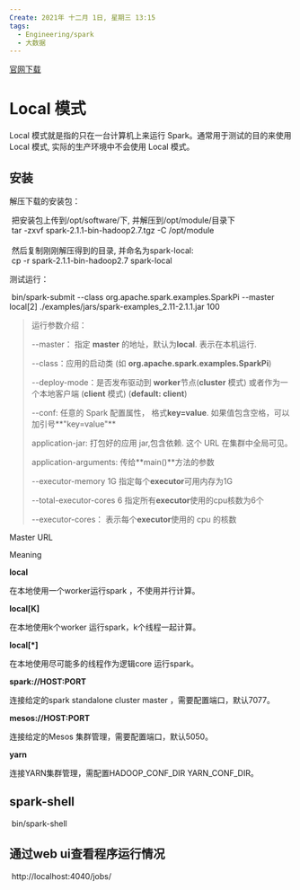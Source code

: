 ```yaml
---
Create: 2021年 十二月 1日, 星期三 13:15
tags: 
  - Engineering/spark
  - 大数据
---
```


[官网下载](https://archive.apache.org/dist/spark/)





# Local 模式

Local 模式就是指的只在一台计算机上来运行 Spark。通常用于测试的目的来使用 Local 模式, 实际的生产环境中不会使用 Local 模式。

## 安装

解压下载的安装包：

 把安装包上传到/opt/software/下, 并解压到/opt/module/目录下  
 tar -zxvf spark-2.1.1-bin-hadoop2.7.tgz -C /opt/module  
 ​  
 然后复制刚刚解压得到的目录, 并命名为spark-local:  
 cp -r spark-2.1.1-bin-hadoop2.7 spark-local

测试运行：

 bin/spark-submit --class org.apache.spark.examples.SparkPi --master local[2] ./examples/jars/spark-examples_2.11-2.1.1.jar 100

> 运行参数介绍：
> 
> --master： 指定 **master** 的地址，默认为**local**. 表示在本机运行.
> 
> --class：应用的启动类 (如 **org.apache.spark.examples.SparkPi**)
> 
> --deploy-mode：是否发布驱动到 **worker**节点(**cluster** 模式) 或者作为一个本地客户端 (**client** 模式) (**default: client**)
> 
> --conf: 任意的 Spark 配置属性， 格式**key=value**. 如果值包含空格，可以加引号**"key=value"**
> 
> application-jar: 打包好的应用 jar,包含依赖. 这个 URL 在集群中全局可见。
> 
> application-arguments: 传给**main()**方法的参数
> 
> --executor-memory 1G 指定每个**executor**可用内存为1G
> 
> --total-executor-cores 6 指定所有**executor**使用的cpu核数为6个
> 
> --executor-cores： 表示每个**executor**使用的 cpu 的核数

Master URL

Meaning

**local**

在本地使用一个worker运行spark ，不使用并行计算。

**local[K]**

在本地使用k个worker 运行spark，k个线程一起计算。

**local[*]**

在本地使用尽可能多的线程作为逻辑core 运行spark。

**spark://HOST:PORT**

连接给定的spark standalone cluster master ，需要配置端口，默认7077。

**mesos://HOST:PORT**

连接给定的Mesos 集群管理，需要配置端口，默认5050。

**yarn**

连接YARN集群管理，需配置HADOOP_CONF_DIR YARN_CONF_DIR。

## spark-shell

 bin/spark-shell

## 通过web ui查看程序运行情况

 http://localhost:4040/jobs/